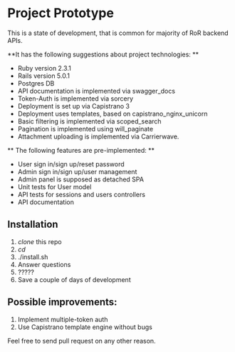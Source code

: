 # Project Prototype #

This is a state of development, that is common for majority of RoR backend APIs.

**It has the following suggestions about project technologies: **

* Ruby version 2.3.1
* Rails version 5.0.1
* Postgres DB
* API documentation is implemented via swagger_docs
* Token-Auth is implemented via sorcery
* Deployment is set up via Capistrano 3
* Deployment uses templates, based on capistrano_nginx_unicorn
* Basic filtering is implemented via scoped_search
* Pagination is implemented using will_paginate
* Attachment uploading is implemented via Carrierwave.

** The following features are pre-implemented: **
* User sign in/sign up/reset password
* Admin sign in/sign up/user management
* Admin panel is supposed as detached SPA
* Unit tests for User model
* API tests for sessions and users controllers
* API documentation

## Installation ##

1) *clone* this repo
2) *cd*
3) ./install.sh
4) Answer questions
5) ?????
6) Save a couple of days of development

## Possible improvements: ##
1) Implement multiple-token auth
2) Use Capistrano template engine without bugs

Feel free to send pull request on any other reason.